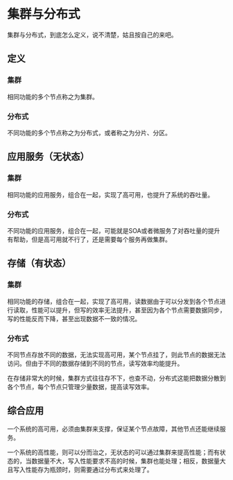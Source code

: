 # 集群与分布式

集群与分布式，到底怎么定义，说不清楚，姑且按自己的来吧。

## 定义

### 集群

相同功能的多个节点称之为集群。

### 分布式

不同功能的多个节点称之为分布式，或者称之为分片、分区。

## 应用服务（无状态）

### 集群

相同功能的应用服务，组合在一起，实现了高可用，也提升了系统的吞吐量。

### 分布式

不同功能的应用服务，组合在一起，可能就是SOA或者微服务了对吞吐量的提升有帮助，但是高可用就不行了，还是需要每个服务再做集群。

## 存储（有状态）

### 集群

相同功能的存储，组合在一起，实现了高可用，读数据由于可以分发到各个节点进行读取，性能可以提升，但写的效率无法提升，甚至因为各个节点需要数据同步，写的性能反而下降，甚至出现数据不一致的情况。

### 分布式

不同节点存放不同的数据，无法实现高可用，某个节点挂了，则此节点的数据无法访问。但由于不同的数据存储到不同的节点，读写效率均能提升。

在存储非常大的时候，集群方式往往存不下，也查不动，分布式这能把数据分散到各个节点，每个节点只管理少量数据，提高读写效率。

## 综合应用

一个系统的高可用，必须由集群来支撑，保证某个节点故障，其他节点还能继续服务。

一个系统的高性能，则可以分而治之，无状态的可以通过集群来提高性能；而有状态的，当数据量不大，写入性能要求不高的时候，集群也能处理；相反，数据量大且写入性能存为瓶颈时，则需要通过分布式来处理了。

